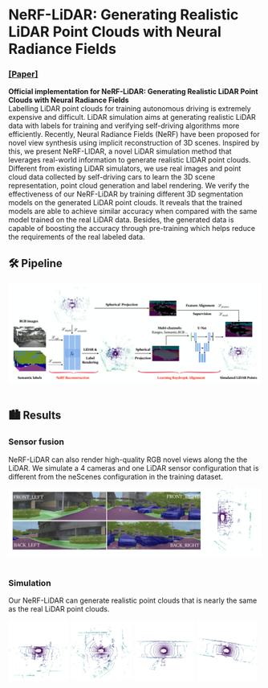 # NeRF-LiDAR: Generating Realistic LiDAR Point Clouds with Neural Radiance Fields
### [[Paper]](https://arxiv.org/abs/2304.14811) 
**Official implementation for NeRF-LiDAR: Generating Realistic LiDAR Point Clouds with Neural Radiance Fields**
<br>
Labelling LiDAR point clouds for training autonomous driving is extremely expensive and difficult. LiDAR simulation aims at generating realistic LiDAR data with labels for training and verifying self-driving algorithms more efficiently. Recently, Neural Radiance Fields (NeRF) have been proposed for novel view synthesis  using implicit reconstruction of 3D scenes. Inspired by this, we present NeRF-LIDAR, a novel LiDAR simulation method that leverages real-world information to generate realistic LIDAR point clouds. Different from existing LiDAR simulators, we use real images and point cloud data collected by self-driving cars to learn the 3D scene representation, point cloud generation and label rendering. We verify the effectiveness of our NeRF-LiDAR  by training different 3D segmentation models on the generated LiDAR point clouds. It reveals that the trained models are able to achieve similar accuracy when compared with the same model trained on the real LiDAR data.  Besides, the generated data is capable of  boosting the accuracy through pre-training which helps reduce the requirements of the real labeled data. 
## 🛠️ Pipeline
<div align="center">
  <img src="assets/systemfig.png"/>
</div><br/>


## 🏙 Results

### Sensor fusion
NeRF-LiDAR can also render high-quality RGB novel views along the the LiDAR. We simulate a 4 cameras and one
LiDAR sensor configuration that is different from the neScenes configuration in the training dataset.
<div align="center">
  <img src="assets/sensor_fusion.png"/>
</div><br/>

### Simulation
Our NeRF-LiDAR can generate realistic point clouds that is nearly the same as the real LiDAR point clouds.
<p float="left" width="100%">
  <img src="assets/lidarframes/simu_0.png" width="24%" />
  <img src="assets/lidarframes/simu_1.png" width="24%" /> 
  <img src="assets/lidarframes/simu_2.png" width="24%" /> 
  <img src="assets/lidarframes/simu_3.png" width="24%" />
</p>
